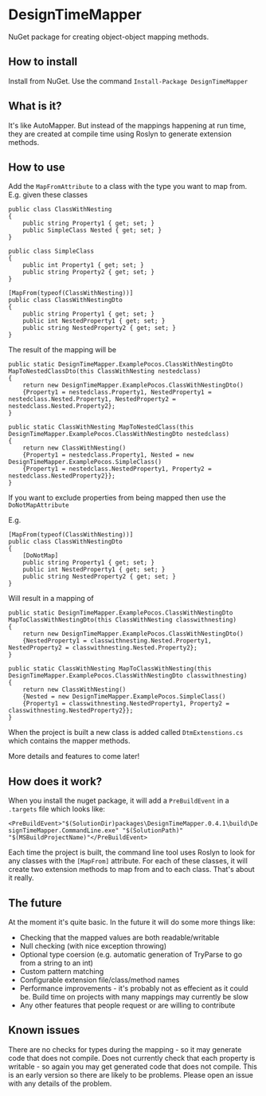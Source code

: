 # DesignTimeMapper
NuGet package for creating object-object mapping methods.

## How to install ##

Install from NuGet. Use the command `Install-Package DesignTimeMapper`

## What is it? ##

It's like AutoMapper. But instead of the mappings happening at run time, they are created at compile time using Roslyn to generate extension methods.

## How to use ##

Add the `MapFromAttribute` to a class with the type you want to map from.
E.g. given these classes
    
    public class ClassWithNesting
    {
        public string Property1 { get; set; }
        public SimpleClass Nested { get; set; }
    }
    
    public class SimpleClass
    {
        public int Property1 { get; set; }
        public string Property2 { get; set; }
    }

    [MapFrom(typeof(ClassWithNesting))]
    public class ClassWithNestingDto
    {
        public string Property1 { get; set; }
        public int NestedProperty1 { get; set; }
        public string NestedProperty2 { get; set; }
    }

The result of the mapping will be 
    
    public static DesignTimeMapper.ExamplePocos.ClassWithNestingDto MapToNestedClassDto(this ClassWithNesting nestedclass)
    {
        return new DesignTimeMapper.ExamplePocos.ClassWithNestingDto()
        {Property1 = nestedclass.Property1, NestedProperty1 = nestedclass.Nested.Property1, NestedProperty2 = nestedclass.Nested.Property2};
    }

    public static ClassWithNesting MapToNestedClass(this DesignTimeMapper.ExamplePocos.ClassWithNestingDto nestedclass)
    {
        return new ClassWithNesting()
        {Property1 = nestedclass.Property1, Nested = new DesignTimeMapper.ExamplePocos.SimpleClass()
        {Property1 = nestedclass.NestedProperty1, Property2 = nestedclass.NestedProperty2}};
    }

If you want to exclude properties from being mapped then use the `DoNotMapAttribute`

E.g. 
    
    [MapFrom(typeof(ClassWithNesting))]
    public class ClassWithNestingDto
    {
        [DoNotMap]
        public string Property1 { get; set; }
        public int NestedProperty1 { get; set; }
        public string NestedProperty2 { get; set; }
    }

Will result in a mapping of 

    public static DesignTimeMapper.ExamplePocos.ClassWithNestingDto MapToClassWithNestingDto(this ClassWithNesting classwithnesting)
    {
        return new DesignTimeMapper.ExamplePocos.ClassWithNestingDto()
        {NestedProperty1 = classwithnesting.Nested.Property1, NestedProperty2 = classwithnesting.Nested.Property2};
    }

    public static ClassWithNesting MapToClassWithNesting(this DesignTimeMapper.ExamplePocos.ClassWithNestingDto classwithnesting)
    {
        return new ClassWithNesting()
        {Nested = new DesignTimeMapper.ExamplePocos.SimpleClass()
        {Property1 = classwithnesting.NestedProperty1, Property2 = classwithnesting.NestedProperty2}};
    }

When the project is built a new class is added called `DtmExtenstions.cs` which contains the mapper methods.

More details and features to come later!

## How does it work? ##

When you install the nuget package, it will add a `PreBuildEvent` in a `.targets` file which looks like:

`<PreBuildEvent>"$(SolutionDir)packages\DesignTimeMapper.0.4.1\build\DesignTimeMapper.CommandLine.exe" "$(SolutionPath)" "$(MSBuildProjectName)"</PreBuildEvent>`

Each time the project is built, the command line tool uses Roslyn to look for any classes with the `[MapFrom]` attribute. For each of these classes, it will create two extension methods to map from and to each class. That's about it really.

## The future ##

At the moment it's quite basic. In the future it will do some more things like:
- Checking that the mapped values are both readable/writable
- Null checking (with nice exception throwing)
- Optional type coersion (e.g. automatic generation of TryParse to go from a string to an int)
- Custom pattern matching
- Configurable extension file/class/method names
- Performance improvements - it's probably not as effecient as it could be. Build time on projects with many mappings may currently be slow
- Any other features that people request or are willing to contribute

## Known issues ##

There are no checks for types during the mapping - so it may generate code that does not compile.
Does not currently check that each property is writable - so again you may get generated code that does not compile.
This is an early version so there are likely to be problems. Please open an issue with any details of the problem.